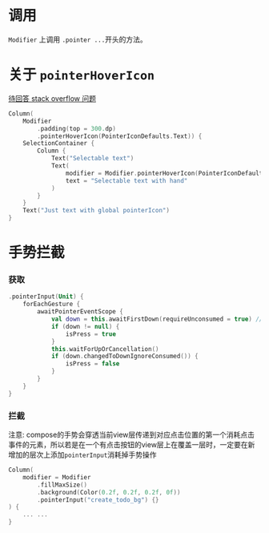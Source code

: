 # 调用
`Modifier` 上调用 `.pointer ...`开头的方法。

# 关于 `pointerHoverIcon`
[待回答 stack overflow 问题](https://stackoverflow.com/questions/70981631/what-is-the-difference-between-the-different-options-under-pointericondefaults-i)
``` kotlin
Column(
    Modifier
        .padding(top = 300.dp)
        .pointerHoverIcon(PointerIconDefaults.Text)) {
    SelectionContainer {
        Column {
            Text("Selectable text")
            Text(
                modifier = Modifier.pointerHoverIcon(PointerIconDefaults.Hand, true),
                text = "Selectable text with hand"
            )
        }
    }
    Text("Just text with global pointerIcon")
}
```

# 手势拦截
### 获取
``` kotlin
.pointerInput(Unit) {
    forEachGesture {
        awaitPointerEventScope {
            val down = this.awaitFirstDown(requireUnconsumed = true) // requireUnconsumed 设置为 true 则只会拦截未消耗的手势 若设置为false类似手势穿透
            if (down != null) {
                isPress = true
            }
            this.waitForUpOrCancellation()
            if (down.changedToDownIgnoreConsumed()) {
                isPress = false
            }
        }
    }
}
```
### 拦截
注意: compose的手势会穿透当前view层传递到对应点击位置的第一个消耗点击事件的元素，所以若是在一个有点击按钮的view层上在覆盖一层时，一定要在新增加的层次上添加`pointerInput`消耗掉手势操作
``` kotlin
Column(
    modifier = Modifier
        .fillMaxSize()
        .background(Color(0.2f, 0.2f, 0.2f, 0f))
        .pointerInput("create_todo_bg") {}
) {
	... ...
}
```

